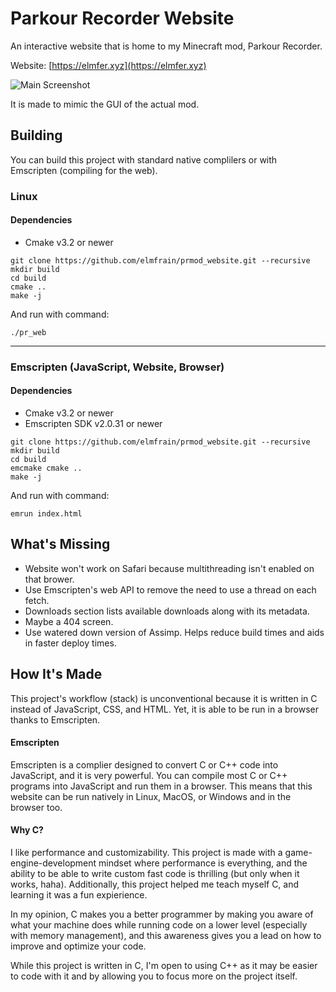 # Parkour Recorder Website
An interactive website that is home to my Minecraft mod, Parkour Recorder.

Website: [https://elmfer.xyz](https://elmfer.xyz)

![Main Screenshot](https://raw.githubusercontent.com/wiki/elmfrain/prmod_website/main_screenshot.png)

It is made to mimic the GUI of the actual mod.

## Building

You can build this project with standard native complilers or with Emscripten (compiling for the web).

### Linux

#### Dependencies
* Cmake v3.2 or newer

```
git clone https://github.com/elmfrain/prmod_website.git --recursive
mkdir build
cd build
cmake ..
make -j
```
And run with command:
```
./pr_web
```
---

### Emscripten (JavaScript, Website, Browser)

#### Dependencies
* Cmake v3.2 or newer
* Emscripten SDK v2.0.31 or newer

```
git clone https://github.com/elmfrain/prmod_website.git --recursive
mkdir build
cd build
emcmake cmake ..
make -j
```

And run with command:
```
emrun index.html
```

## What's Missing
* Website won't work on Safari because multithreading isn't enabled on that brower.
* Use Emscripten's web API to remove the need to use a thread on each fetch.
* Downloads section lists available downloads along with its metadata.
* Maybe a 404 screen.
* Use watered down version of Assimp. Helps reduce build times and aids in faster deploy times.

## How It's Made
This project's workflow (stack) is unconventional because it is written in C instead of JavaScript, CSS, and HTML.
Yet, it is able to be run in a browser thanks to Emscripten.

#### Emscripten
Emscripten is a complier designed to convert C or C++ code into JavaScript, and it is very powerful.
You can compile most C or C++ programs into JavaScript and run them in a browser. This means that this website can be run
natively in Linux, MacOS, or Windows and in the browser too.

#### Why C?
I like performance and customizability. This project is made with a game-engine-development mindset where performance is everything, and
the ability to be able to write custom fast code is thrilling (but only when it works, haha). Additionally, this project helped me teach
myself C, and learning it was a fun expierience.

In my opinion, C makes you a better programmer by making you aware of what your machine does while running code on a lower level
(especially with memory management), and this awareness gives you a lead on how to improve and optimize your code.

While this project is written in C, I'm open to using C++ as it may be easier to code with it and by allowing you to focus more on the
project itself.
